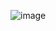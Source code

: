 ![image](https://user-images.githubusercontent.com/71901737/192154508-87342fb4-c62b-4d69-9d20-f39893e77ee2.png)
